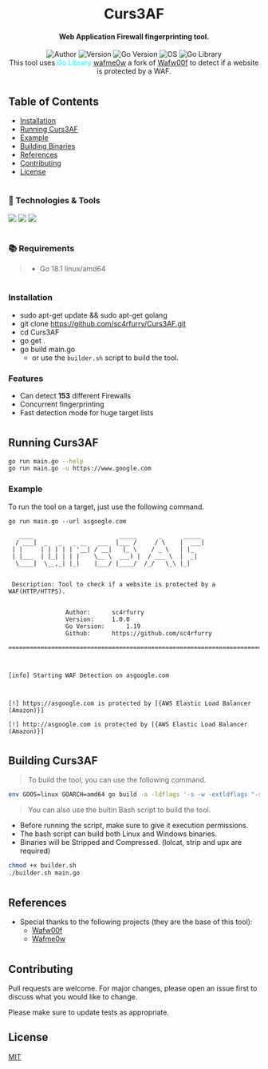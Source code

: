 <h1 align="center">
  Curs3AF
</h1>

<h4 align="center">Web Application Firewall fingerprinting tool.</h4>
<div style="text-align:center">
    <div style="align:center">
    <img src="https://img.shields.io/badge/Author-sc4rfurry-informational?style=flat-square&logo=github&logoColor=white&color=5194f0&bgcolor=110d17" alt="Author">
    <img src="https://img.shields.io/badge/Version-1.0.0-informational?style=flat-square&logo=github&logoColor=white&color=5194f0&bgcolor=110d17" alt="Version">
    <img src="https://img.shields.io/badge/Go_Version-1.18.1-informational?style=flat-square&logo=Go&logoColor=cyan&color=5194f0&bgcolor=110d17" alt="Go Version">
    <img src="https://img.shields.io/badge/OS-Linux-informational?style=flat-square&logo=ubuntu&logoColor=green&color=5194f0&bgcolor=110d17" alt="OS">
    <img src="https://img.shields.io/badge/Go_Library-wafme0w-informational?style=flat-square&logo=Go&logoColor=cyan&color=5194f0&bgcolor=110d17" alt="Go Library">
    </div>
This tool uses <span style="color:cyan">Go Library</span> <a href ="https://github.com/Lu1sDV/wafme0w">wafme0w</a> a fork of <a href ="https://github.com/EnableSecurity/wafw00f/">Wafw00f</a> to detect if a website is protected by a WAF.
</div>

#

## Table of Contents

- [Installation](#installation)
- [Running Curs3AF](#running-curs3af)
- [Example](#example)
- [Building Binaries](#building-curs3af)
- [References](#references)
- [Contributing](#contributing)
- [License](#license)


#

### 🔧 Technologies & Tools

![](https://img.shields.io/badge/Editor-VS_Code-informational?style=flat-square&logo=visual-studio&logoColor=blue&color=5194f0)
![](https://img.shields.io/badge/Language-Go-informational?style=flat-square&logo=Go&logoColor=cyan&color=5194f0&bgcolor=110d17)
![](https://img.shields.io/badge/Go_Version-1.18.1-informational?style=flat-square&logo=Go&logoColor=cyan&color=5194f0&bgcolor=110d17)

#

### 📚 Requirements
> - Go 18.1 linux/amd64

#
### Installation

- sudo apt-get update && sudo apt-get golang
- git clone https://github.com/sc4rfurry/Curs3AF.git
- cd Curs3AF
- go get .
- go build main.go
    - or use the `builder.sh` script to build the tool.


### Features

- Can detect **153** different Firewalls
- Concurrent fingerprinting
- Fast detection mode for huge target lists

#

## Running Curs3AF
```sh
go run main.go --help
go run main.go -u https://www.google.com
```


### Example

To run the tool on a target, just use the following command.

```console
go run main.go --url asgoogle.com

   ____                        _____      _      _____
  / ___|  _   _   _ __   ___  |___ /     / \    |  ___|
 | |     | | | | | '__| / __|   |_ \    / _ \   | |_
 | |___  | |_| | | |    \__ \  ___) |  / ___ \  |  _|
  \____|  \__,_| |_|    |___/ |____/  /_/   \_\ |_|


 Description: Tool to check if a website is protected by a WAF(HTTP/HTTPS).


                Author: 	 sc4rfurry
                Version: 	 1.0.0
                Go Version:      1.19
                Github: 	 https://github.com/sc4rfurry

===================================================================================================



[info] Starting WAF Detection on asgoogle.com



[!] https://asgoogle.com is protected by [{AWS Elastic Load Balancer (Amazon)}]

[!] http://asgoogle.com is protected by [{AWS Elastic Load Balancer (Amazon)}]

```

#

## Building Curs3AF
> To build the tool, you can use the following command.
```sh
env GOOS=linux GOARCH=amd64 go build -a -ldflags '-s -w -extldflags "-static"' -o Curs3AF main.go
```

> You can also use the bultin Bash script to build the tool.

- Before running the script, make sure to give it execution permissions.
- The bash script can build both Linux and Windows binaries.
- Binaries will be Stripped and Compressed. (lolcat, strip and upx are required)
```sh
chmod +x builder.sh
./builder.sh main.go
```

#

## References
* Special thanks to the following projects (they are the base of this tool):
    - [Wafw00f](https://github.com/EnableSecurity/wafw00f)
    - [Wafme0w](https://github.com/Lu1sDV/wafme0w)

#

## Contributing
Pull requests are welcome. For major changes, please open an issue first to discuss what you would like to change.

Please make sure to update tests as appropriate.

## License
[MIT](https://choosealicense.com/licenses/mit/)

[def]: https://img.shields.io/badge/OS-Linux-informational?style=flat-square&logo=ubuntu&logoColor=green&color=5194f0&bgcolor=110d17